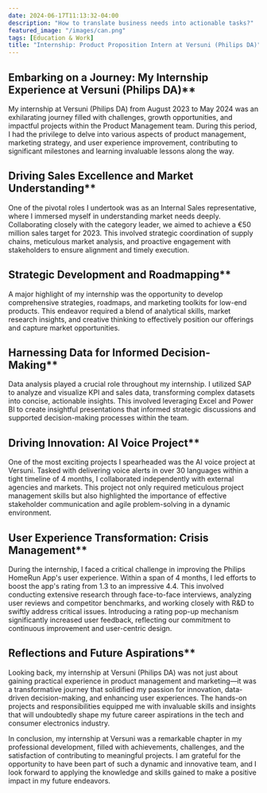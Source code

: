 ```yaml
---
date: 2024-06-17T11:13:32-04:00
description: "How to translate business needs into actionable tasks?"
featured_image: "/images/can.png"
tags: [Education & Work]
title: "Internship: Product Proposition Intern at Versuni (Philips DA)"
---
```

## Embarking on a Journey: My Internship Experience at Versuni (Philips DA)**

My internship at Versuni (Philips DA) from August 2023 to May 2024 was an exhilarating journey filled with challenges, growth opportunities, and impactful projects within the Product Management team. During this period, I had the privilege to delve into various aspects of product management, marketing strategy, and user experience improvement, contributing to significant milestones and learning invaluable lessons along the way.

## Driving Sales Excellence and Market Understanding**

One of the pivotal roles I undertook was as an Internal Sales representative, where I immersed myself in understanding market needs deeply. Collaborating closely with the category leader, we aimed to achieve a €50 million sales target for 2023. This involved strategic coordination of supply chains, meticulous market analysis, and proactive engagement with stakeholders to ensure alignment and timely execution.

## Strategic Development and Roadmapping**

A major highlight of my internship was the opportunity to develop comprehensive strategies, roadmaps, and marketing toolkits for low-end products. This endeavor required a blend of analytical skills, market research insights, and creative thinking to effectively position our offerings and capture market opportunities.

## Harnessing Data for Informed Decision-Making**

Data analysis played a crucial role throughout my internship. I utilized SAP to analyze and visualize KPI and sales data, transforming complex datasets into concise, actionable insights. This involved leveraging Excel and Power BI to create insightful presentations that informed strategic discussions and supported decision-making processes within the team.

## Driving Innovation: AI Voice Project**

One of the most exciting projects I spearheaded was the AI voice project at Versuni. Tasked with delivering voice alerts in over 30 languages within a tight timeline of 4 months, I collaborated independently with external agencies and markets. This project not only required meticulous project management skills but also highlighted the importance of effective stakeholder communication and agile problem-solving in a dynamic environment.

## User Experience Transformation: Crisis Management**

During the internship, I faced a critical challenge in improving the Philips HomeRun App's user experience. Within a span of 4 months, I led efforts to boost the app's rating from 1.3 to an impressive 4.4. This involved conducting extensive research through face-to-face interviews, analyzing user reviews and competitor benchmarks, and working closely with R&D to swiftly address critical issues. Introducing a rating pop-up mechanism significantly increased user feedback, reflecting our commitment to continuous improvement and user-centric design.

## Reflections and Future Aspirations**

Looking back, my internship at Versuni (Philips DA) was not just about gaining practical experience in product management and marketing—it was a transformative journey that solidified my passion for innovation, data-driven decision-making, and enhancing user experiences. The hands-on projects and responsibilities equipped me with invaluable skills and insights that will undoubtedly shape my future career aspirations in the tech and consumer electronics industry.

In conclusion, my internship at Versuni was a remarkable chapter in my professional development, filled with achievements, challenges, and the satisfaction of contributing to meaningful projects. I am grateful for the opportunity to have been part of such a dynamic and innovative team, and I look forward to applying the knowledge and skills gained to make a positive impact in my future endeavors.

